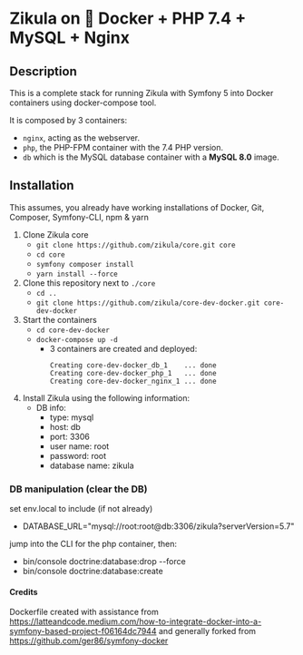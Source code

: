 # Zikula on 🐳 Docker + PHP 7.4 + MySQL + Nginx

## Description

This is a complete stack for running Zikula with Symfony 5 into Docker containers using docker-compose tool.

It is composed by 3 containers:

- `nginx`, acting as the webserver.
- `php`, the PHP-FPM container with the 7.4 PHP version.
- `db` which is the MySQL database container with a **MySQL 8.0** image.

## Installation

This assumes, you already have working installations of Docker, Git, Composer, Symfony-CLI, npm & yarn

1. Clone Zikula core
   - `git clone https://github.com/zikula/core.git core`
   - `cd core`
   - `symfony composer install`
   - `yarn install --force`
2. Clone this repository next to `./core`
   - `cd ..`
   - `git clone https://github.com/zikula/core-dev-docker.git core-dev-docker`
3. Start the containers 
   - `cd core-dev-docker`
   - `docker-compose up -d`
      - 3 containers are created and deployed:
         ```
         Creating core-dev-docker_db_1    ... done
         Creating core-dev-docker_php_1   ... done
         Creating core-dev-docker_nginx_1 ... done
         ```
4. Install Zikula using the following information:
   - DB info:
      - type: mysql
      - host: db
      - port: 3306
      - user name: root
      - password: root
      - database name: zikula

### DB manipulation (clear the DB)
set env.local to include (if not already)
 - DATABASE_URL="mysql://root:root@db:3306/zikula?serverVersion=5.7"

jump into the CLI for the php container, then:
 - bin/console doctrine:database:drop --force
 - bin/console doctrine:database:create

#### Credits
Dockerfile created with assistance from https://latteandcode.medium.com/how-to-integrate-docker-into-a-symfony-based-project-f06164dc7944
and generally forked from https://github.com/ger86/symfony-docker
